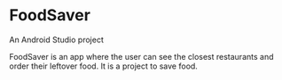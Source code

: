 # FoodSaver
An Android Studio project

FoodSaver is an app where the user can see the closest restaurants and order their leftover food.
It is a project to save food.
